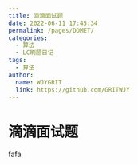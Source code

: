 ```yaml
---
title: 滴滴面试题
date: 2022-06-11 17:45:34
permalink: /pages/DDMET/
categories:
  - 算法
  - LC刷题日记
tags:
  - 算法
author:
  name: WJYGRIT
  link: https://github.com/GRITWJY
---
```


# 滴滴面试题

fafa

<wjy-tab/>


